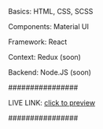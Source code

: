 Basics: HTML, CSS, SCSS

Components: Material UI

Framework: React

Context: Redux (soon)

Backend: Node.JS (soon)

################

LIVE LINK:
<a href="https://hasnibooking.netlify.app/">click to preview</a>

################
